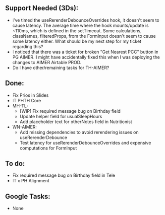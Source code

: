 ## Support Needed (3Ds):
  - I've timed the useRerenderDebounceOverrides hook, it doesn't seem to cause latency. The average time where the hook mounts/update is ~110ms, which is defined in the setTimeout. Some calculations, classNames, filteredProps, from the FormInput doesn't seem to cause some latency either. What should be my next step for my ticket regarding this?
  - I noticed that there was a ticket for broken "Get Nearest PCC" button in PG AIMER. I might have accidentally fixed this when I was deploying the changes to AIMER Airtable PROD.
  - Do I have other/remaining tasks for TH-AIMER?
## Done:
  - Fix Prios in Slides
  - IT PHTH Core
  - MH-TL:
    - [WIP] Fix required message bug on Birthday field
    - Update helper field for usualSleepHours
    - Add placeholder text for otherNotes field in Nutritionist
  - WN-AIMER:
    - Add missing dependencies to avoid rerendering issues on useRerenderDebounce
    - Test latency for useRerenderDebounceOverrides and expensive computations for FormInput
## To do:
  - Fix required message bug on Birthday field in Tele
  - IT x PH Alignment
## Google Tasks:
  - None
